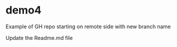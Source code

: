 # demo4
Example of GH repo starting on remote side with new branch name



Update the Readme.md file


